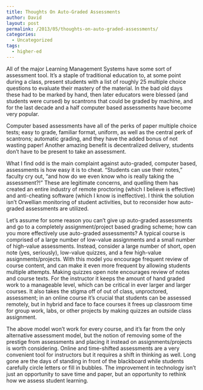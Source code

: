 ```yaml
---
title: Thoughts On Auto-Graded Assessments
author: David
layout: post
permalink: /2013/05/thoughts-on-auto-graded-assessments/
categories:
  - Uncategorized
tags:
  - higher-ed
---
```

All of the major Learning Management Systems have some sort of assessment tool. It’s a staple of traditional education to, at some point during a class, present students with a list of roughly 25 multiple choice questions to evaluate their mastery of the material. In the bad old days these had to be marked by hand, then later educators were blessed (and students were cursed) by scantrons that could be graded by machine, and for the last decade and a half computer based assessments have become very popular.

<!--more-->

Computer based assessments have all of the perks of paper multiple choice tests; easy to grade, familiar format, uniform, as well as the central perk of scantrons; automatic grading, and they have the added bonus of not wasting paper! Another amazing benefit is decentralized delivery, students don’t have to be present to take an assessment.

What I find odd is the main complaint against auto-graded, computer based, assessments is how easy it is to cheat. “Students can use their notes,” faculty cry out, “and how do we even know who is really taking the assessment?!” These are legitimate concerns, and quelling them has created an entire industry of remote proctoring (which I believe is effective) and anti-cheating software (which I know is ineffective). I think the solution isn’t Orwellian monitoring of student activities, but to reconsider how auto-graded assessments are utilized.

Let’s assume for some reason you can’t give up auto-graded assessments and go to a completely assignment/project based grading scheme; how can you more effectively use auto-graded assessments? A typical course is comprised of a large number of low-value assignments and a small number of high-value assessments. Instead, consider a large number of short, open note (yes, seriously), low-value quizzes, and a few high-value assignments/projects. With this model you encourage frequent review of course content, and can make it even more frequent by allowing students multiple attempts. Making quizzes open note encourages review of notes and course texts. For the instructor it keeps the amount of hand graded work to a manageable level, which can be critical in ever larger and larger courses. It also takes the stigma off of out of class, unproctored, assessment; in an online course it’s crucial that students can be assessed remotely, but in hybrid and face to face courses it frees up classroom time for group work, labs, or other projects by making quizzes an outside class assignment.

The above model won’t work for every course, and it’s far from the only alternative assessment model, but the notion of removing some of the prestige from assessments and placing it instead on assignments/projects is worth considering. Online and time-shifted assessments are a very convenient tool for instructors but it requires a shift in thinking as well. Long gone are the days of standing in front of the blackboard while students carefully circle letters or fill in bubbles. The improvement in technology isn’t just an opportunity to save time and paper, but an opportunity to rethink how we assess student learning.